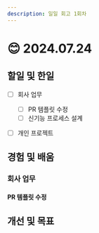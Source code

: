 ```yaml
---
description: 일일 회고 1회차
---
```


# 😊 2024.07.24

## 할일 및 한일

* [ ] 회사 업무
  * [ ] PR 템플릿 수정
  * [ ] 신기능 프로세스 설계
* [ ] 개인 프로젝트



## 경험 및 배움

### 회사 업무

#### PR 템플릿 수정





## 개선 및 목표

